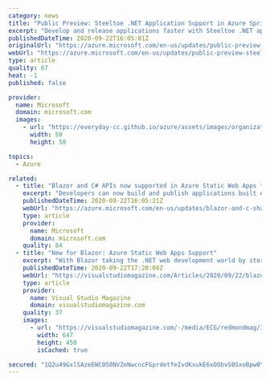 ```yaml
---
category: news
title: "Public Preview: Steeltoe .NET Application Support in Azure Spring Cloud"
excerpt: "Develop and release applications faster with Steeltoe .NET application support in Azure Spring Cloud."
publishedDateTime: 2020-09-22T16:05:01Z
originalUrl: "https://azure.microsoft.com/en-us/updates/public-preview-steeltoe-net-application-support-in-azure-spring-cloud/"
webUrl: "https://azure.microsoft.com/en-us/updates/public-preview-steeltoe-net-application-support-in-azure-spring-cloud/"
type: article
quality: 67
heat: -1
published: false

provider:
  name: Microsoft
  domain: microsoft.com
  images:
    - url: "https://everyday-cc.github.io/azure/assets/images/organizations/microsoft.com-50x50.jpg"
      width: 50
      height: 50

topics:
  - Azure

related:
  - title: "Blazor and C# APIs now supported in Azure Static Web Apps "
    excerpt: "Developers can now build and publish applications built entirely in .NET with Static Web Apps using Blazor WebAssembly and C# API's."
    publishedDateTime: 2020-09-22T16:05:21Z
    webUrl: "https://azure.microsoft.com/en-us/updates/blazor-and-c-sharp-apis-now-supported-in-azure-static-web-apps/"
    type: article
    provider:
      name: Microsoft
      domain: microsoft.com
    quality: 84
  - title: "New for Blazor: Azure Static Web Apps Support"
    excerpt: "With Blazor taking the .NET web development world by storm, one of the first announcements during Microsoft's Ignite 2020 developer/IT event was its new support in Azure Static Web Apps. Blazor, of course, allows for C#-based web development (instead of ..."
    publishedDateTime: 2020-09-22T17:28:00Z
    webUrl: "https://visualstudiomagazine.com/Articles/2020/09/22/blazor-static-web-apps.aspx?p=1"
    type: article
    provider:
      name: Visual Studio Magazine
      domain: visualstudiomagazine.com
    quality: 37
    images:
      - url: "https://visualstudiomagazine.com/-/media/ECG/redmondmag/Images/IntroImagesBigSmall/BlueSpeedLinesSmall.jpg"
        width: 647
        height: 450
        isCached: true

secured: "1Q2u49GxlSAzeEWC050NVZeNwcncFGprdetfeIvdKxukE6xOObvS0SxoBpw0YXREbIlS6OdHIgL/CMiaXdg23Nve5ZLu2M1h8eQTMT05tSsN50/+Anhd9LErr7NBcx5Hi0Fy+OZ1oDy2zw6ZzgntF3jjnOuSvK66A4hElzzZ3ltZGBtVXdtrqwkBR9ztEFUirtQlm7WujDhVGlIhXN9Y7WADZmuuxaPQSS2LkvSaliz6J7uAmVaXJFyIz8/uop6L7h4CaKPD2osa7B+4lyC1v3Wovd7dLu6XkQ4vFE19HfKCTXtczI65/PU5H6dgwOSxKLipWR36Qx+7QMJGGXULIzFAaomBI0g+XyGYExuQAuI=;cmaJcSz9sRZW4zEBn0NS7g=="
---
```



